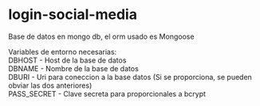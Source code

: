 # login-social-media  
Base de datos en mongo db, el orm usado es Mongoose  

Variables de entorno necesarias:  
DBHOST - Host de la base de datos  
DBNAME - Nombre de la base de datos  
DBURI - Uri para coneccion a la base datos (Si se proporciona, se pueden obviar las dos anteriores)  
PASS_SECRET - Clave secreta para proporcionales a bcrypt

